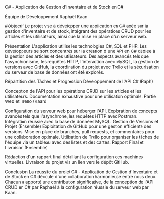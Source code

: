 C# - Application de Gestion d'Inventaire et de Stock en C#

Équipe de Développement
Raphaël
Kaan

#Objectif
Le projet vise à développer une application en C# axée sur la gestion d'inventaire et de stock, intégrant des opérations CRUD pour les articles et les utilisateurs, ainsi que la mise en place d'un serveur web.

Présentation
L'application utilise les technologies C#, SQL et PHP. Les développeurs se sont concentrés sur la création d'une API en C# dédiée à la gestion des articles et des utilisateurs. Des aspects avancés tels que l'asynchronisme, les requêtes HTTP, l'interaction avec MySQL, la gestion de versions avec GitHub, la coordination du projet avec Trello et la sécurisation du serveur de base de données ont été explorés.

Répartition des Tâches et Progression
Développement de l'API C# (Raph)

Conception de l'API pour les opérations CRUD sur les articles et les utilisateurs.
Documentation exhaustive pour une utilisation optimale.
Partie Web et Trello (Kaan)

Configuration du serveur web pour héberger l'API.
Exploration de concepts avancés tels que l'asynchrone, les requêtes HTTP avec Postman.
Intégration réussie avec la base de données MySQL.
Gestion de Versions et Projet (Ensemble)
Exploitation de GitHub pour une gestion efficiente des versions.
Mise en place de branches, pull requests, et commentaires pour une collaboration optimale.
Utilisation de Trello pour organiser les tâches de l'équipe via un tableau avec des listes et des cartes.
Rapport Final et Livraison (Ensemble)

Rédaction d'un rapport final détaillant la configuration des machines virtuelles.
Livraison du projet via un lien vers le dépôt GitHub.

Conclusion
La réussite du projet C# - Application de Gestion d'Inventaire et de Stock en C# découle d'une collaboration harmonieuse entre nous deux. Chacun a apporté une contribution significative, de la conception de l'API CRUD en C# par Raphaël à la configuration réussie du serveur web par Kaan.